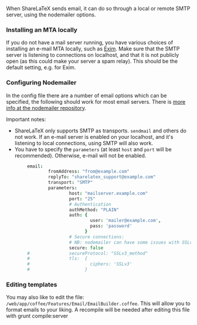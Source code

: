 When ShareLaTeX sends email, it can do so through a local or remote SMTP server, using the nodemailer options.

### Installing an MTA locally

If you do not have a mail server running, you have various choices of installing an e-mail MTA locally, such as [Exim](https://help.ubuntu.com/lts/serverguide/exim4.html). Make sure that the SMTP server is listening to connections on localhost, and that it is not publicly open (as this could make your server a spam relay). This should be the default setting, e.g. for Exim.

### Configuring Nodemailer
In the config file there are a number of email options which can be specified, the following should work for most email servers. There is [more info at the nodemailer repository](https://github.com/andris9/Nodemailer).

Important notes:
- ShareLaTeX only supports SMTP as transports. `sendmail` and others do not work. If an e-mail server is enabled on your localhost, and it's listening to local connections, using SMTP will also work.
- You have to specify the `parameters` (at least `host` and `port` will be recommended). Otherwise, e-mail will not be enabled.


```coffee
        email:
                fromAddress: "from@example.com"
                replyTo: "sharelatex_support@example.com"
                transport: "SMTP"
                parameters:
                        host: "mailserver.example.com"
                        port: "25"
                        # Authentication
                        authMethod: "PLAIN"
                        auth: {
                                user: 'mailer@example.com',
                                pass: 'password'
                              }
                        # Secure connections:
                        # NB: nodemailer can have some issues with SSLv3
                        secure: false
        #               secureProtocol: "SSLv3_method"
        #               tls:  {
        #                       ciphers: 'SSLv3'
        #                     }
```

### Editing templates

You may also like to edit the file: `/web/app/coffee/Features/Email/EmailBuilder.coffee`. This will allow you to format emails to your liking. A recompile will be needed after editing this file with grunt compile:server